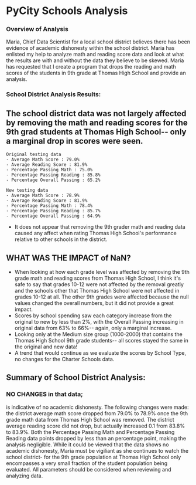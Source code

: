 # PyCity Schools Analysis

### Overview of Analysis
Maria, Chief Data Scientist for a local school district believes there has been evidence of academic dishonesty within the school district.  Maria has enlisted my help to analyze math and reading score data and look at what the results are with and without the data they believe to be skewed.  Maria has requested that I create a program that drops the reading and math scores of the students in 9th grade at Thomas High School and provide an analysis.  

### School District Analysis Results:
## The school district data was not largely affected by removing the math and reading scores for the 9th grad students at Thomas High School-- only a marginal drop in scores were seen.
	Original testing data
	- Average Math Score : 79.0%
	- Average Reading Score : 81.9%
	- Percentage Passing Math : 75.0%
	- Percentage Passing Reading : 85.8%
	- Percentage Overall Passing : 65.2%

	New testing data
	- Average Math Score : 78.9%
	- Average Reading Score : 81.9%
	- Percentage Passing Math : 78.4%
	- Percentage Passing Reading : 85.7%
	- Percentage Overall Passing : 64.9%

- It does not appear that removing the 9th grader math and reading data caused any affect when rating Thomas High School's performance relative to other schools in the district.  

## WHAT WAS THE IMPACT of NaN?
- When looking at how each grade level was affected by removing the 9th grade math and reading scores from Thomas High School, I think it's safe to say that grades 10-12 were not affected by the removal greatly and the schools other that Thomas High School were not affected in grades 10-12 at all.  The other 9th grades were affected because the null values changed the overall numbers, but it did not provide a great impact.
- Scores by school spending saw each category increase from the original to new by less than 2%, with the Overall Passing increasing in original data from 63% to 66%-- again, only a marginal increase.
- Looking only at the Medium size group (1000-2000) that contains the Thomas High School 9th grade students-- all scores stayed the same in the original and new data!
- A trend that would continue as we evaluate the scores by School Type, no changes for the Charter Schools data.  


## Summary of School District Analysis:  
### NO CHANGES in that data;
is indicative of no academic dishonesty.  The following changes were made: the district average math score dropped from 79.0% to 78.9% once the 9th grade math data from Thomas High School was removed.  The district average reading score did not drop, but actually increased 0.1 from 83.8% to 83.9%.  Both the Percentage Passing Math and Percentage Passing Reading data points dropped by less than an percentage point, making the analysis negligible.  While it could be viewed that the data shows no academic dishonesty, Maria must be vigiliant as she continues to watch the school district- for the 9th grade population at Thomas High School only encompasses a very small fraction of the student population being evaluated.  All parameters should be considered when reviewing and analyzing data.